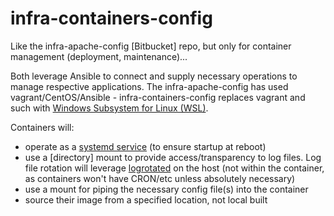 # infra-containers-config
Like the infra-apache-config [Bitbucket] repo, but only for container management (deployment, maintenance)...

Both leverage Ansible to connect and supply necessary operations to manage respective applications.  The infra-apache-config has used vagrant/CentOS/Ansible - infra-containers-config replaces vagrant and such with [Windows Subsystem for Linux (WSL)](https://docs.microsoft.com/en-us/windows/wsl/about).

Containers will:
- operate as a [systemd service](https://man7.org/linux/man-pages/man1/init.1.html) (to ensure startup at reboot)
- use a [directory] mount to provide access/transparency to log files.  Log file rotation will leverage [logrotated](https://linux.die.net/man/8/logrotate) on the host (not within the container, as containers won't have CRON/etc unless absolutely necessary)
- use a mount for piping the necessary config file(s) into the container
- source their image from a specified location, not local built
